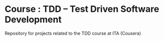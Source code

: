 # Course : TDD – Test Driven Software Development
Repository for projects related to the TDD course at ITA (Cousera)
